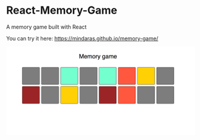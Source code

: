 # React-Memory-Game
A memory game built with React

You can try it here: https://mindaras.github.io/memory-game/

![Alt text](./screenshot.png)
